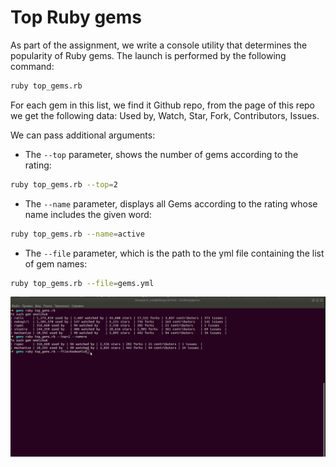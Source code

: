 # Top Ruby gems

As part of the assignment, we write a console utility that determines the popularity of Ruby gems.
The launch is performed by the following command:

```bash
ruby top_gems.rb
```


For each gem in this list, we find it Github repo, from the page of this repo we get the following data: Used by, Watch, Star, Fork, Contributors, Issues.

We can pass additional arguments:

- The `--top` parameter, shows the number of gems according to the rating:

```bash
ruby top_gems.rb --top=2
```

- The `--name` parameter, displays all Gems according to the rating whose name includes the given word:

```bash
ruby top_gems.rb --name=active
```

- The `--file` parameter, which is the path to the yml file containing the list of gem names:

```bash
ruby top_gems.rb --file=gems.yml
```
![](top_gems.gif)